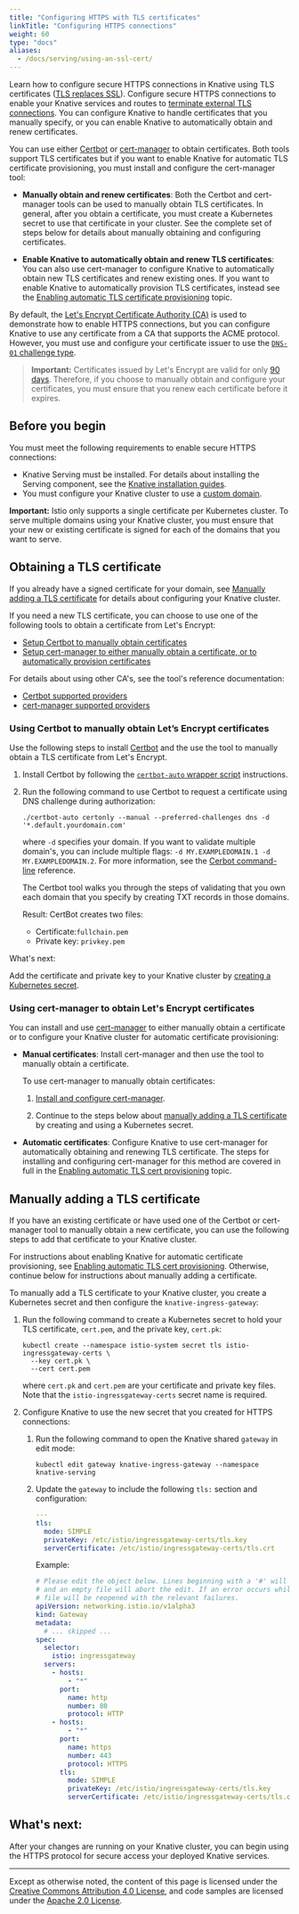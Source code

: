 ```yaml
---
title: "Configuring HTTPS with TLS certificates"
linkTitle: "Configuring HTTPS connections"
weight: 60
type: "docs"
aliases:
  - /docs/serving/using-an-ssl-cert/
---
```


Learn how to configure secure HTTPS connections in Knative using TLS
certificates
([TLS replaces SSL](https://en.wikipedia.org/wiki/Transport_Layer_Security)).
Configure secure HTTPS connections to enable your Knative services and routes to
[terminate external TLS connections](https://en.wikipedia.org/wiki/Transport_Layer_Security#TLS_interception).
You can configure Knative to handle certificates that you manually specify, or
you can enable Knative to automatically obtain and renew certificates.

You can use either [Certbot][cb] or [cert-manager][cm] to obtain certificates.
Both tools support TLS certificates but if you want to enable Knative for
automatic TLS certificate provisioning, you must install and configure the
cert-manager tool:

- **Manually obtain and renew certificates**: Both the Certbot and cert-manager
  tools can be used to manually obtain TLS certificates. In general, after you
  obtain a certificate, you must create a Kubernetes secret to use that
  certificate in your cluster. See the complete set of steps below for details
  about manually obtaining and configuring certificates.

- **Enable Knative to automatically obtain and renew TLS certificates**: You can
  also use cert-manager to configure Knative to automatically obtain new TLS
  certificates and renew existing ones. If you want to enable Knative to
  automatically provision TLS certificates, instead see the
  [Enabling automatic TLS certificate provisioning](./using-auto-tls.md) topic.

By default, the [Let's Encrypt Certificate Authority (CA)][le] is used to
demonstrate how to enable HTTPS connections, but you can configure Knative to
use any certificate from a CA that supports the ACME protocol. However, you must
use and configure your certificate issuer to use the
[`DNS-01` challenge type](https://letsencrypt.org/docs/challenge-types/#dns-01-challenge).

> **Important:** Certificates issued by Let's Encrypt are valid for only [90
> days][le-faqs]. Therefore, if you choose to manually obtain and configure your
> certificates, you must ensure that you renew each certificate before it
> expires.

[cm]: https://github.com/jetstack/cert-manager
[cm-docs]: https://cert-manager.readthedocs.io/en/latest/getting-started/
[cm-providers]:
  http://docs.cert-manager.io/en/latest/tasks/acme/configuring-dns01/index.html?highlight=supported%20DNS01%20providers#supported-dns01-providers
[le]: https://letsencrypt.org
[le-faqs]: https://letsencrypt.org/docs/faq/
[cb]: https://certbot.eff.org
[cb-docs]: https://certbot.eff.org/docs/install.html#certbot-auto
[cb-providers]: https://certbot.eff.org/docs/using.html#changing-the-acme-server
[cb-cli]: https://certbot.eff.org/docs/using.html#certbot-command-line-options

## Before you begin

You must meet the following requirements to enable secure HTTPS connections:

- Knative Serving must be installed. For details about installing the Serving
  component, see the [Knative installation guides](../install/).
- You must configure your Knative cluster to use a
  [custom domain](./using-a-custom-domain.md).

**Important:** Istio only supports a single certificate per Kubernetes cluster.
To serve multiple domains using your Knative cluster, you must ensure that your
new or existing certificate is signed for each of the domains that you want to
serve.

## Obtaining a TLS certificate

If you already have a signed certificate for your domain, see
[Manually adding a TLS certificate](#manually-adding-a-tls-certificate) for
details about configuring your Knative cluster.

If you need a new TLS certificate, you can choose to use one of the following
tools to obtain a certificate from Let's Encrypt:

- [Setup Certbot to manually obtain certificates](using-certbot-to-manually-obtain-lets-encrypt-certificates)
- [Setup cert-manager to either manually obtain a certificate, or to automatically provision certificates](using-cert-manager-to-obtain-lets-encrypt-certificates)

For details about using other CA's, see the tool's reference documentation:

- [Certbot supported providers][cb-providers]
- [cert-manager supported providers][cm-providers]

### Using Certbot to manually obtain Let’s Encrypt certificates

Use the following steps to install [Certbot][cb] and the use the tool to
manually obtain a TLS certificate from Let's Encrypt.

1. Install Certbot by following the [`certbot-auto` wrapper script][cb-docs]
   instructions.

1. Run the following command to use Certbot to request a certificate using DNS
   challenge during authorization:

   ```shell
   ./certbot-auto certonly --manual --preferred-challenges dns -d '*.default.yourdomain.com'
   ```

   where `-d` specifies your domain. If you want to validate multiple domain's,
   you can include multiple flags:
   `-d MY.EXAMPLEDOMAIN.1 -d MY.EXAMPLEDOMAIN.2`. For more information, see the
   [Cerbot command-line][cb-cli] reference.

   The Certbot tool walks you through the steps of validating that you own each
   domain that you specify by creating TXT records in those domains.

   Result: CertBot creates two files:

   - Certificate:`fullchain.pem`
   - Private key: `privkey.pem`

What's next:

Add the certificate and private key to your Knative cluster by
[creating a Kubernetes secret](#manually-adding-a-tls-certificate).

### Using cert-manager to obtain Let's Encrypt certificates

You can install and use [cert-manager][cm] to either manually obtain a
certificate or to configure your Knative cluster for automatic certificate
provisioning:

- **Manual certificates**: Install cert-manager and then use the tool to
  manually obtain a certificate.

  To use cert-manager to manually obtain certificates:

  1.  [Install and configure cert-manager](./installing-cert-manager.md).

  1.  Continue to the steps below about
      [manually adding a TLS certificate](#manually-adding-a-tls-certificate) by
      creating and using a Kubernetes secret.

- **Automatic certificates**: Configure Knative to use cert-manager for
  automatically obtaining and renewing TLS certificate. The steps for installing
  and configuring cert-manager for this method are covered in full in the
  [Enabling automatic TLS cert provisioning](./using-auto-tls.md) topic.

## Manually adding a TLS certificate

If you have an existing certificate or have used one of the Certbot or
cert-manager tool to manually obtain a new certificate, you can use the
following steps to add that certificate to your Knative cluster.

For instructions about enabling Knative for automatic certificate provisioning,
see [Enabling automatic TLS cert provisioning](./using-auto-tls.md). Otherwise,
continue below for instructions about manually adding a certificate.

To manually add a TLS certificate to your Knative cluster, you create a
Kubernetes secret and then configure the `knative-ingress-gateway`:

1. Run the following command to create a Kubernetes secret to hold your TLS
   certificate, `cert.pem`, and the private key, `cert.pk`:

   ```shell
   kubectl create --namespace istio-system secret tls istio-ingressgateway-certs \
     --key cert.pk \
     --cert cert.pem
   ```

   where `cert.pk` and `cert.pem` are your certificate and private key files.
   Note that the `istio-ingressgateway-certs` secret name is required.

1. Configure Knative to use the new secret that you created for HTTPS
   connections:

   1. Run the following command to open the Knative shared `gateway` in edit
      mode:

      ```shell
      kubectl edit gateway knative-ingress-gateway --namespace knative-serving
      ```

   1. Update the `gateway` to include the following `tls:` section and
      configuration:

      ```yaml
      ---
      tls:
        mode: SIMPLE
        privateKey: /etc/istio/ingressgateway-certs/tls.key
        serverCertificate: /etc/istio/ingressgateway-certs/tls.crt
      ```

      Example:

      ```yaml
      # Please edit the object below. Lines beginning with a '#' will be ignored.
      # and an empty file will abort the edit. If an error occurs while saving this
      # file will be reopened with the relevant failures.
      apiVersion: networking.istio.io/v1alpha3
      kind: Gateway
      metadata:
        # ... skipped ...
      spec:
        selector:
          istio: ingressgateway
        servers:
          - hosts:
              - "*"
            port:
              name: http
              number: 80
              protocol: HTTP
          - hosts:
              - "*"
            port:
              name: https
              number: 443
              protocol: HTTPS
            tls:
              mode: SIMPLE
              privateKey: /etc/istio/ingressgateway-certs/tls.key
              serverCertificate: /etc/istio/ingressgateway-certs/tls.crt
      ```

## What's next:

After your changes are running on your Knative cluster, you can begin using the
HTTPS protocol for secure access your deployed Knative services.

---

Except as otherwise noted, the content of this page is licensed under the
[Creative Commons Attribution 4.0 License](https://creativecommons.org/licenses/by/4.0/),
and code samples are licensed under the
[Apache 2.0 License](https://www.apache.org/licenses/LICENSE-2.0).

